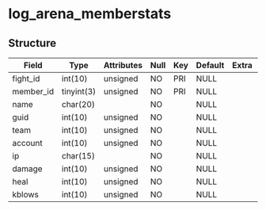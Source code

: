 # log\_arena\_memberstats

## Structure

| Field      | Type       | Attributes | Null | Key | Default | Extra | Comment |
|------------|------------|------------|------|-----|---------|-------|---------|
| fight\_id  | int(10)    | unsigned   | NO   | PRI | NULL    |       |         |
| member\_id | tinyint(3) | unsigned   | NO   | PRI | NULL    |       |         |
| name       | char(20)   |            | NO   |     | NULL    |       |         |
| guid       | int(10)    | unsigned   | NO   |     | NULL    |       |         |
| team       | int(10)    | unsigned   | NO   |     | NULL    |       |         |
| account    | int(10)    | unsigned   | NO   |     | NULL    |       |         |
| ip         | char(15)   |            | NO   |     | NULL    |       |         |
| damage     | int(10)    | unsigned   | NO   |     | NULL    |       |         |
| heal       | int(10)    | unsigned   | NO   |     | NULL    |       |         |
| kblows     | int(10)    | unsigned   | NO   |     | NULL    |       |         |
